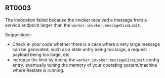 ## RT0003

The invocation failed because the invoker received a message from a service endpoint larger than the `worker.invoker.messageSizeLimit`.

Suggestions:

* Check in your code whether there is a case where a very large message can be generated, such as a state entry being too large, a request payload being too large, etc.
* Increase the limit by tuning the `worker.invoker.messageSizeLimit` config entry, eventually tuning the memory of your operating system/machine where Restate is running.